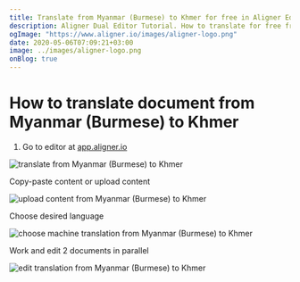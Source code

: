```yaml
---
title: Translate from Myanmar (Burmese) to Khmer for free in Aligner Editor
description: Aligner Dual Editor Tutorial. How to translate for free from Myanmar (Burmese) to Khmer. Aligner is multilingual document management platform. 
ogImage: "https://www.aligner.io/images/aligner-logo.png"
date: 2020-05-06T07:09:21+03:00
image: ../images/aligner-logo.png
onBlog: true
---
```


# How to translate document from Myanmar (Burmese) to Khmer

1. Go to editor at [app.aligner.io](https://app.aligner.io "Aligner App web page")

![translate from Myanmar (Burmese) to Khmer](../aligner-blank-editor.png "translate from Myanmar (Burmese) to Khmer")

Copy-paste content or upload content

![upload content from Myanmar (Burmese) to Khmer](../aligner-uploaded-document.png "upload content from Myanmar (Burmese) to Khmer")

Choose desired language

![choose machine translation from Myanmar (Burmese) to Khmer](../aligner-language-dropdown.png "choose machine translation from Myanmar (Burmese) to Khmer")

Work and edit 2 documents in parallel

![edit translation from Myanmar (Burmese) to Khmer](../aligner-double-sitded-editor.png "edit translation from Myanmar (Burmese) to Khmer")

